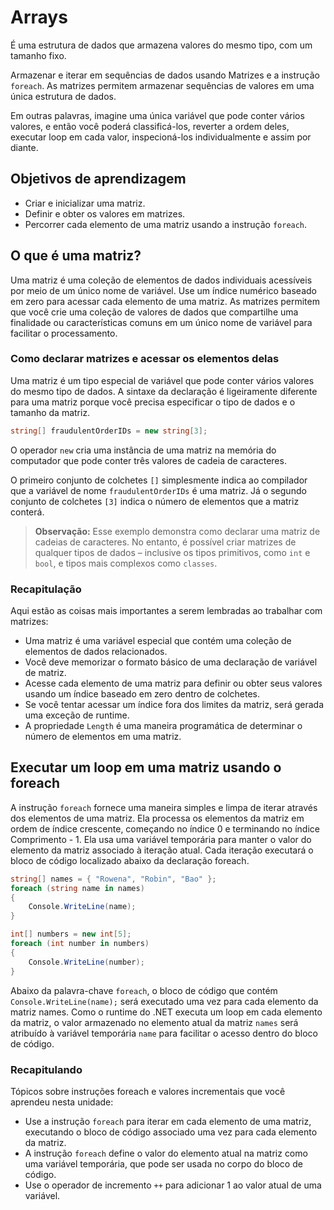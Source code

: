 # Arrays

É uma estrutura de dados que armazena valores do mesmo tipo, com um tamanho fixo.

Armazenar e iterar em sequências de dados usando Matrizes e a instrução `foreach`.
As matrizes permitem armazenar sequências de valores em uma única estrutura de dados.

Em outras palavras, imagine uma única variável que pode conter vários valores, e então você poderá classificá-los, reverter a ordem deles, executar loop em cada valor, inspecioná-los individualmente e assim por diante.

## Objetivos de aprendizagem

- Criar e inicializar uma matriz.
- Definir e obter os valores em matrizes.
- Percorrer cada elemento de uma matriz usando a instrução `foreach`.

## O que é uma matriz?

Uma matriz é uma coleção de elementos de dados individuais acessíveis por meio de um único nome de variável. Use um índice numérico baseado em zero para acessar cada elemento de uma matriz. As matrizes permitem que você crie uma coleção de valores de dados que compartilhe uma finalidade ou características comuns em um único nome de variável para facilitar o processamento.

### Como declarar matrizes e acessar os elementos delas

Uma matriz é um tipo especial de variável que pode conter vários valores do mesmo tipo de dados. A sintaxe da declaração é ligeiramente diferente para uma matriz porque você precisa especificar o tipo de dados e o tamanho da matriz.

```csharp
string[] fraudulentOrderIDs = new string[3];
```

O operador `new` cria uma instância de uma matriz na memória do computador que pode conter três valores de cadeia de caracteres.

O primeiro conjunto de colchetes `[]` simplesmente indica ao compilador que a variável de nome `fraudulentOrderIDs` é uma matriz. Já o segundo conjunto de colchetes `[3]` indica o número de elementos que a matriz conterá.

> **Observação:** Esse exemplo demonstra como declarar uma matriz de cadeias de caracteres. No entanto, é possível criar matrizes de qualquer tipos de dados – inclusive os tipos primitivos, como `int` e `bool`, e tipos mais complexos como `classes`.

### Recapitulação

Aqui estão as coisas mais importantes a serem lembradas ao trabalhar com matrizes:

- Uma matriz é uma variável especial que contém uma coleção de elementos de dados relacionados.
- Você deve memorizar o formato básico de uma declaração de variável de matriz.
- Acesse cada elemento de uma matriz para definir ou obter seus valores usando um índice baseado em zero dentro de colchetes.
- Se você tentar acessar um índice fora dos limites da matriz, será gerada uma exceção de runtime.
- A propriedade `Length` é uma maneira programática de determinar o número de elementos em uma matriz.

## Executar um loop em uma matriz usando o foreach

A instrução `foreach` fornece uma maneira simples e limpa de iterar através dos elementos de uma matriz. Ela processa os elementos da matriz em ordem de índice crescente, começando no índice 0 e terminando no índice Comprimento - 1. Ela usa uma variável temporária para manter o valor do elemento da matriz associado à iteração atual. Cada iteração executará o bloco de código localizado abaixo da declaração foreach.

```csharp
string[] names = { "Rowena", "Robin", "Bao" };
foreach (string name in names)
{
    Console.WriteLine(name);
}

int[] numbers = new int[5];
foreach (int number in numbers)
{
    Console.WriteLine(number);
}
```

Abaixo da palavra-chave `foreach`, o bloco de código que contém `Console.WriteLine(name);` será executado uma vez para cada elemento da matriz names. Como o runtime do .NET executa um loop em cada elemento da matriz, o valor armazenado no elemento atual da matriz `names` será atribuído à variável temporária `name` para facilitar o acesso dentro do bloco de código.

### Recapitulando

Tópicos sobre instruções foreach e valores incrementais que você aprendeu nesta unidade:

- Use a instrução `foreach` para iterar em cada elemento de uma matriz, executando o bloco de código associado uma vez para cada elemento da matriz.
- A instrução `foreach` define o valor do elemento atual na matriz como uma variável temporária, que pode ser usada no corpo do bloco de código.
- Use o operador de incremento `++` para adicionar 1 ao valor atual de uma variável.
